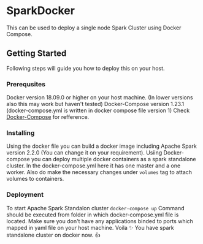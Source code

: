 # SparkDocker
This can be used to deploy a single node Spark Cluster using Docker Compose.
## Getting Started 
Following steps will guide you how to deploy this on your host.
### Prerequsites 
Docker version 18.09.0 or higher on your host machine. (In lower versions also this may work but haven't tested)
Docker-Compose version 1.23.1 (docker-compose.yml is written in docker compose file version 1)
Check [Docker-Compose](https://docs.docker.com/compose/compose-file/) for refference. 
### Installing
Using the docker file you can build a docker image including Apache Spark version 2.2.0 (You can change it on your requirement). 
Usiing Docker-compose you can deploy multiple docker containers as a spark standalone cluster. In the docker-compose.yml here it has 
one master and a one worker. 
Also do make the necessary changes under ``volumes`` tag to attach volumes to containers.
### Deployment 
To start Apache Spark Standalon cluster 
``` docker-compose up ```
Command should be executed from folder in which docker-compose.yml file is located.
Make sure you don't have any applications binded to ports which mapped in yaml file on your host machine.
Voila :sparkles: You have spark standalone cluster on docker now. :+1:

